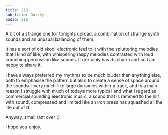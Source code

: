 ```yaml
---
title: 218
sub_title: Quirky.
audio: 218
---
```


A bit of a strange one for tonights upload, a combination of strange synth sounds and an unusual balancing of them.

It has a sort of old skool electronic feel to it with the spluttering melodies that I kind of like, with whispering raspy melodies contrasted with loud crunching percussion like sounds. It certainly has its charm and so I am happy to share it.

I have always preferred my rhythms to be much louder than anything else, both to emphasise the pattern but also to create a sense of space around the sounds. I very much like large dynamics within a track, and is a main reason I struggle with much of todays more typical and what I regard as commercial sounding electronic music, a sound that is rammed to the hilt with sound, compressed and limited like an iron press has squashed all the life out of it.

Anyway, small rant over :)

I hope you enjoy.